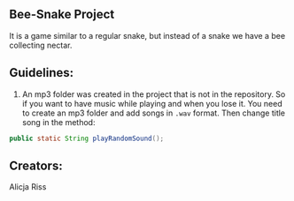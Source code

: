 ## Bee-Snake Project
It is a game similar to a regular snake, but instead of a snake we have a bee collecting nectar.

## Guidelines:
1. An mp3 folder was created in the project that is not in the repository. So if you want to have music while playing and when you lose it. You need to create an mp3 folder and add songs in ```.wav``` format.
Then change title song in the method:
```java
public static String playRandomSound();
```

## Creators:
Alicja Riss